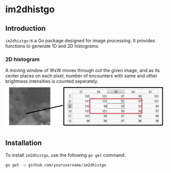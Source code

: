 # im2dhistgo

## Introduction
`im2dhistgo` is a Go package designed for image processing. It provides functions to generate 1D and 2D histograms.

### 2D histogram
A moving window of WxW moves through out the given image, and as its center places on each pixel, number of encounters with same and other brightness intensities is counted seperately.
![How moving window works](https://raw.githubusercontent.com/Mamdasn/im2dhist/main/assets/how-it-works-window-kernel-title.jpg "How moving window works")
## Installation

To install `im2dhistgo`, use the following `go get` command:

```bash
go get -u github.com/yourusername/im2dhistgo
```
